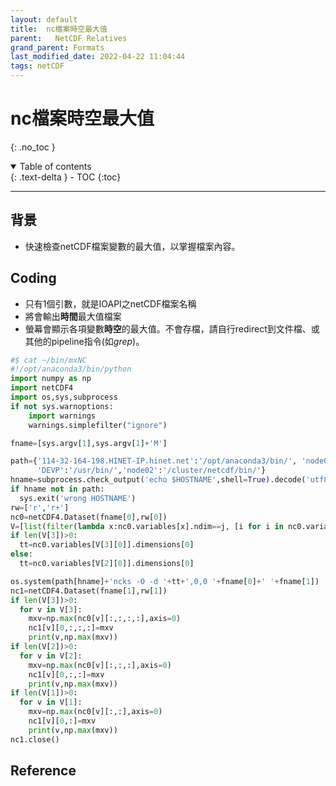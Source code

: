 ```yaml
---
layout: default
title:  nc檔案時空最大值
parent:   NetCDF Relatives
grand_parent: Formats
last_modified_date: 2022-04-22 11:04:44
tags: netCDF
---
```

# nc檔案時空最大值
{: .no_toc }

<details open markdown="block">
  <summary>
    Table of contents
  </summary>
  {: .text-delta }
- TOC
{:toc}
</details>

---
## 背景
- 快速檢查netCDF檔案變數的最大值，以掌握檔案內容。

## Coding
- 只有1個引數，就是IOAPI之netCDF檔案名稱
- 將會輸出**時間**最大值檔案
- 螢幕會顯示各項變數**時空**的最大值。不會存檔，請自行redirect到文件檔、或其他的pipeline指令(如*grep*)。

```python
#$ cat ~/bin/mxNC
#!/opt/anaconda3/bin/python
import numpy as np
import netCDF4
import os,sys,subprocess
if not sys.warnoptions:
    import warnings
    warnings.simplefilter("ignore")

fname=[sys.argv[1],sys.argv[1]+'M']

path={'114-32-164-198.HINET-IP.hinet.net':'/opt/anaconda3/bin/', 'node03':'/usr/bin/','master':'/cluster/netcdf/bin/', \
      'DEVP':'/usr/bin/','node02':'/cluster/netcdf/bin/'}
hname=subprocess.check_output('echo $HOSTNAME',shell=True).decode('utf8').strip('\n')
if hname not in path:
  sys.exit('wrong HOSTNAME')
rw=['r','r+']
nc0=netCDF4.Dataset(fname[0],rw[0])
V=[list(filter(lambda x:nc0.variables[x].ndim==j, [i for i in nc0.variables])) for j in [1,2,3,4]]
if len(V[3])>0:
  tt=nc0.variables[V[3][0]].dimensions[0]
else:
  tt=nc0.variables[V[2][0]].dimensions[0]

os.system(path[hname]+'ncks -O -d '+tt+',0,0 '+fname[0]+' '+fname[1])
nc1=netCDF4.Dataset(fname[1],rw[1])
if len(V[3])>0:
  for v in V[3]:
    mxv=np.max(nc0[v][:,:,:,:],axis=0)
    nc1[v][0,:,:,:]=mxv
    print(v,np.max(mxv))
if len(V[2])>0:
  for v in V[2]:
    mxv=np.max(nc0[v][:,:,:],axis=0)
    nc1[v][0,:,:]=mxv
    print(v,np.max(mxv))
if len(V[1])>0:
  for v in V[1]:
    mxv=np.max(nc0[v][:,:],axis=0)
    nc1[v][0,:]=mxv
    print(v,np.max(mxv))
nc1.close()
```
## Reference